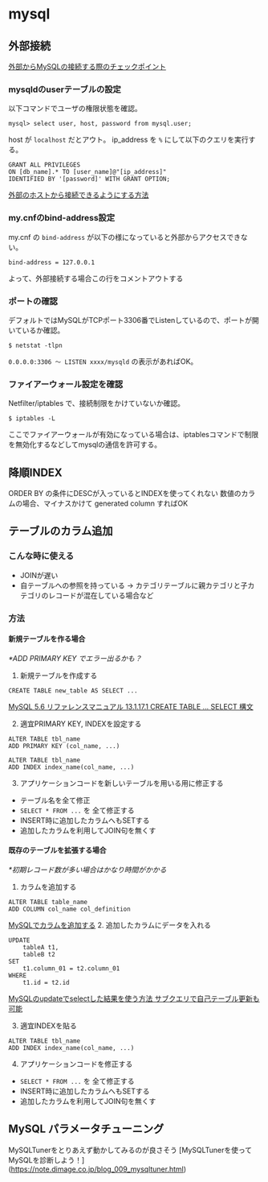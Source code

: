 # mysql

## 外部接続
[外部からMySQLの接続する際のチェックポイント](https://gist.github.com/koudaiii/10696132)

### mysqldのuserテーブルの設定

以下コマンドでユーザの権限状態を確認。
```
mysql> select user, host, password from mysql.user;
```
host が `localhost` だとアウト。
ip_address を `%` にして以下のクエリを実行する。
```
GRANT ALL PRIVILEGES 
ON [db_name].* TO [user_name]@"[ip_address]" 
IDENTIFIED BY '[password]' WITH GRANT OPTION;
```

[外部のホストから接続できるようにする方法](https://www.wakuwakubank.com/posts/322-mysql-access-host/)



### my.cnfのbind-address設定
my.cnf の `bind-address` が以下の様になっていると外部からアクセスできない。
```
bind-address = 127.0.0.1
```
よって、外部接続する場合この行をコメントアウトする

### ポートの確認

デフォルトではMySQLがTCPポート3306番でListenしているので、ポートが開いているか確認。

```
$ netstat -tlpn
```
`0.0.0.0:3306 ～ LISTEN xxxx/mysqld` の表示があればOK。

### ファイアーウォール設定を確認

Netfilter/iptables で、接続制限をかけていないか確認。
```
$ iptables -L
```
ここでファイアーウォールが有効になっている場合は、iptablesコマンドで制限を無効化するなどしてmysqlの通信を許可する。


## 降順INDEX
ORDER BY の条件にDESCが入っているとINDEXを使ってくれない
数値のカラムの場合、マイナスかけて generated column すればOK



## テーブルのカラム追加
### こんな時に使える
- JOINが遅い
- 自テーブルへの参照を持っている
→ カテゴリテーブルに親カテゴリと子カテゴリのレコードが混在している場合など

### 方法
#### 新規テーブルを作る場合
*\*ADD PRIMARY KEY でエラー出るかも？*

1. 新規テーブルを作成する
```
CREATE TABLE new_table AS SELECT ...
``` 
[MySQL 5.6 リファレンスマニュアル 13.1.17.1 CREATE TABLE ... SELECT 構文](https://dev.mysql.com/doc/refman/5.6/ja/create-table-select.html)

2. 適宜PRIMARY KEY, INDEXを設定する
```
ALTER TABLE tbl_name 
ADD PRIMARY KEY (col_name, ...)
``` 
```
ALTER TABLE tbl_name 
ADD INDEX index_name(col_name, ...)
```

3. アプリケーションコードを新しいテーブルを用いる用に修正する
- テーブル名を全て修正
- `SELECT * FROM ...` を 全て修正する
- INSERT時に追加したカラムへもSETする
- 追加したカラムを利用してJOIN句を無くす



#### 既存のテーブルを拡張する場合
*\*初期レコード数が多い場合はかなり時間がかかる*
1. カラムを追加する
```
ALTER TABLE table_name 
ADD COLUMN col_name col_definition
```
[MySQLでカラムを追加する](https://uxmilk.jp/12612)
2. 追加したカラムにデータを入れる
```
UPDATE
    tableA t1,
    tableB t2
SET 
    t1.column_01 = t2.column_01
WHERE
    t1.id = t2.id
```
[MySQLのupdateでselectした結果を使う方法 サブクエリで自己テーブル更新も可能](https://style.potepan.com/articles/19076.html)

3. 適宜INDEXを貼る
```
ALTER TABLE tbl_name 
ADD INDEX index_name(col_name, ...)
```

4. アプリケーションコードを修正する
- `SELECT * FROM ...` を 全て修正する
- INSERT時に追加したカラムへもSETする
- 追加したカラムを利用してJOIN句を無くす


## MySQL パラメータチューニング
MySQLTunerをとりあえず動かしてみるのが良さそう
[MySQLTunerを使ってMySQLを診断しよう！] (https://note.dimage.co.jp/blog_009_mysqltuner.html)

<!--stackedit_data:
eyJoaXN0b3J5IjpbMTE1NTQ3NTQ2MiwxMDE4MjMzNzUyLC0xMj
kyMzQ1MjM5LC0xNTMzMTA3MzkyLDE2Mjk1NTQ2NzUsLTkwOTQ1
Njk5NywtMTE0ODU0NzIyOSwtMjc2OTQ4MzE4LDEwMTU0OTE1Mj
AsMTExNzM2OTgwLDc0MjE5NTYwNV19
-->